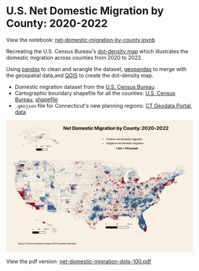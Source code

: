 # U.S. Net Domestic Migration by County: 2020-2022
View the notebook: [net-domestic-migration-by-county.ipynb](//github.com/christianmendoza/net-domestic-migration-by-county/blob/main/net-domestic-migration-by-county.ipynb)

Recreating the U.S. Census Bureau's [dot-density map](https://www.census.gov/library/stories/2023/03/domestic-migration-trends-shifted.html#titlecore-ebc32996d9) which illustrates the domestic migration across counties from 2020 to 2022.

Using [pandas](https://pandas.pydata.org/) to clean and wrangle the dataset, [geopandas](https://geopandas.org/) to merge with the geospatial data,and [QGIS](https://www.qgis.org/en/site/) to create the dot-density map.

- Domestic migration dataset from the [U.S. Census Bureau](https://www.census.gov/data/datasets/time-series/demo/popest/2020s-counties-total.html#v2022)
- Cartographic boundary shapefile for all the counties: [U.S. Census Bureau](https://www.census.gov/geographies/mapping-files/time-series/geo/cartographic-boundary.html#ti1804832544), [shapefile](https://www2.census.gov/geo/tiger/GENZ2021/shp/cb_2021_us_county_5m.zip)
- `.geojson` file for Connecticut's new planning regions: [CT Geodata Portal](https://geodata.ct.gov/), [data](https://geodata.ct.gov/maps/743ea4808b85469d8d9f7c5e6b661ee8)

![Net Domestic Migration by County: 2020-2022](images/net-domestic-migration-dots-100.png)

View the pdf version: [net-domestic-migration-dots-100.pdf](pdfs/net-domestic-migration-dots-100.pdf)
